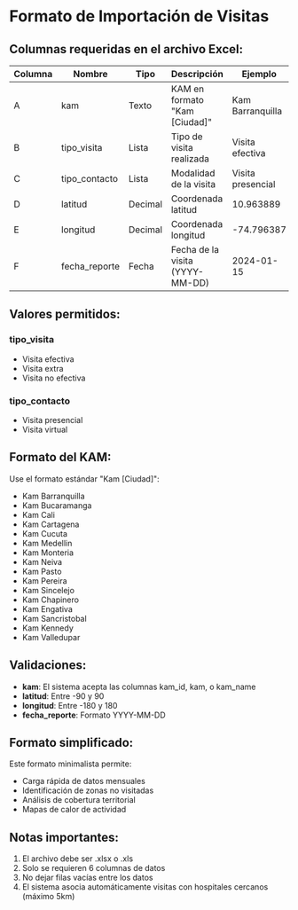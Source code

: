 # Formato de Importación de Visitas

## Columnas requeridas en el archivo Excel:

| Columna | Nombre | Tipo | Descripción | Ejemplo |
|---------|--------|------|-------------|---------|
| A | kam | Texto | KAM en formato "Kam [Ciudad]" | Kam Barranquilla |
| B | tipo_visita | Lista | Tipo de visita realizada | Visita efectiva |
| C | tipo_contacto | Lista | Modalidad de la visita | Visita presencial |
| D | latitud | Decimal | Coordenada latitud | 10.963889 |
| E | longitud | Decimal | Coordenada longitud | -74.796387 |
| F | fecha_reporte | Fecha | Fecha de la visita (YYYY-MM-DD) | 2024-01-15 |

## Valores permitidos:

### tipo_visita
- Visita efectiva
- Visita extra
- Visita no efectiva

### tipo_contacto
- Visita presencial
- Visita virtual

## Formato del KAM:
Use el formato estándar "Kam [Ciudad]":
- Kam Barranquilla
- Kam Bucaramanga
- Kam Cali
- Kam Cartagena
- Kam Cucuta
- Kam Medellin
- Kam Monteria
- Kam Neiva
- Kam Pasto
- Kam Pereira
- Kam Sincelejo
- Kam Chapinero
- Kam Engativa
- Kam Sancristobal
- Kam Kennedy
- Kam Valledupar

## Validaciones:
- **kam**: El sistema acepta las columnas kam_id, kam, o kam_name
- **latitud**: Entre -90 y 90
- **longitud**: Entre -180 y 180
- **fecha_reporte**: Formato YYYY-MM-DD

## Formato simplificado:
Este formato minimalista permite:
- Carga rápida de datos mensuales
- Identificación de zonas no visitadas
- Análisis de cobertura territorial
- Mapas de calor de actividad

## Notas importantes:
1. El archivo debe ser .xlsx o .xls
2. Solo se requieren 6 columnas de datos
3. No dejar filas vacías entre los datos
4. El sistema asocia automáticamente visitas con hospitales cercanos (máximo 5km)
